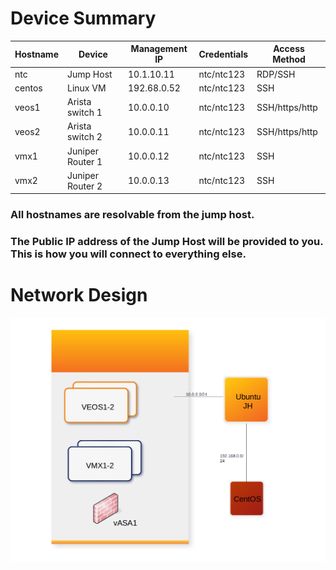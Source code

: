 # Device Summary

| Hostname | Device | Management IP | Credentials | Access Method |
|----------|--------|---------------|-------------|---------------|
| ntc | Jump Host | 10.1.10.11 | ntc/ntc123 | RDP/SSH |
| centos | Linux VM | 192.68.0.52 | ntc/ntc123 | SSH |
| veos1 | Arista switch 1 | 10.0.0.10 | ntc/ntc123 | SSH/https/http |
| veos2 | Arista switch 2 | 10.0.0.11 | ntc/ntc123 | SSH/https/http |
| vmx1 | Juniper Router 1 | 10.0.0.12 | ntc/ntc123 | SSH |
| vmx2 | Juniper Router 2 | 10.0.0.13 | ntc/ntc123 | SSH |

### All hostnames are resolvable from the jump host.

### The Public IP address of the Jump Host will be provided to you.  This is how you will connect to everything else.

# Network Design 

![Linux Lab_Design](images/linux_course.png)
